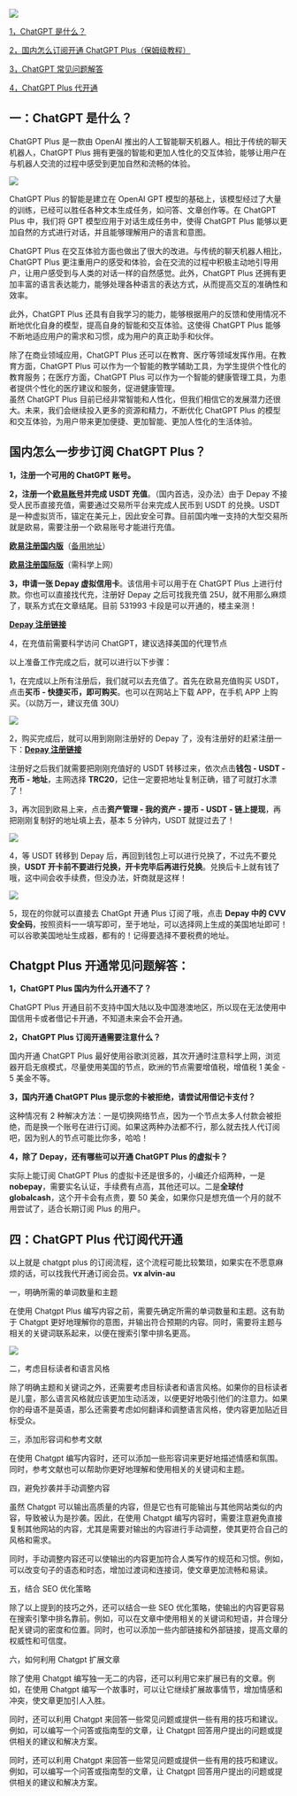 ![](https://www.miaotuige.com/wp-content/uploads/2023/02/QQ%E6%88%AA%E5%9B%BE20230223212045.png)

[1，ChatGPT 是什么？](#content1)

[2，国内怎么订阅开通 ChatGPT Plus（保姆级教程）](#content2)

[3，ChatGPT 常见问题解答](#content3)

[4，ChatGPT Plus 代开通](#content4)

一：ChatGPT 是什么？
--------------

ChatGPT Plus 是一款由 OpenAI 推出的人工智能聊天机器人。相比于传统的聊天机器人，ChatGPT Plus 拥有更强的智能和更加人性化的交互体验，能够让用户在与机器人交流的过程中感受到更加自然和流畅的体验。

![](https://www.miaotuige.com/wp-content/uploads/2023/02/image.png)

  
ChatGPT Plus 的智能是建立在 OpenAI GPT 模型的基础上，该模型经过了大量的训练，已经可以胜任各种文本生成任务，如问答、文章创作等。在 ChatGPT Plus 中，我们将 GPT 模型应用于对话生成任务中，使得 ChatGPT Plus 能够以更加自然的方式进行对话，并且能够理解用户的语言和意图。

  
ChatGPT Plus 在交互体验方面也做出了很大的改进。与传统的聊天机器人相比，ChatGPT Plus 更注重用户的感受和体验，会在交流的过程中积极主动地引导用户，让用户感受到与人类的对话一样的自然感觉。此外，ChatGPT Plus 还拥有更加丰富的语言表达能力，能够处理各种语言的表达方式，从而提高交互的准确性和效率。

  
此外，ChatGPT Plus 还具有自我学习的能力，能够根据用户的反馈和使用情况不断地优化自身的模型，提高自身的智能和交互体验。这使得 ChatGPT Plus 能够不断地适应用户的需求和习惯，成为用户的真正助手和伙伴。

  
除了在商业领域应用，ChatGPT Plus 还可以在教育、医疗等领域发挥作用。在教育方面，ChatGPT Plus 可以作为一个智能的教学辅助工具，为学生提供个性化的教育服务；在医疗方面，ChatGPT Plus 可以作为一个智能的健康管理工具，为患者提供个性化的医疗建议和服务，促进健康管理。  
虽然 ChatGPT Plus 目前已经非常智能和人性化，但我们相信它的发展潜力还很大。未来，我们会继续投入更多的资源和精力，不断优化 ChatGPT Plus 的模型和交互体验，为用户带来更加便捷、更加智能、更加人性化的生活体验。

**国内怎么一步步订阅 ChatGPT Plus？**
---------------------------

**1，注册一个可用的 ChatGPT 账号。**

**2，注册一个[欧易账号](https://www.wiiyul.com/join/3097049)并完成 USDT 充值**。（国内首选，没办法）由于 Depay 不接受人民币直接充值，需要通过交易所平台来完成人民币到 USDT 的兑换。USDT 是一种虚拟货币，锚定在美元上，因此安全可靠。目前国内唯一支持的大型交易所就是欧易，需要注册一个欧易账号才能进行充值。

**[欧易注册国内版](http://www.ethwdid.com/join/3097049)**（[备用地址](https://www.cnouyi.care/join/3097049)）

[**欧易注册国际版**](https://www.okx.com/join/3097049)（需科学上网）

**3，申请一张 Depay 虚拟信用卡**。该信用卡可以用于在 ChatGPT Plus 上进行付款。你也可以直接找代充，注册好 Depay 之后可找我充值 25U，就不用那么麻烦了，联系方式在文章结尾。目前 531993 卡段是可以开通的，楼主亲测！

**[Depay 注册链接](https://depay.depay.one/web-app/register-h5?invitCode=940287&lang=zh-cn)**

4，在充值前需要科学访问 ChatGPT，建议选择美国的代理节点

以上准备工作完成之后，就可以进行以下步骤：

1，在完成以上所有注册后，我们就可以去充值了。首先在欧易充值购买 USDT，点击**买币 - 快捷买币，即可购买**。也可以在网站上下载 APP，在手机 APP 上购买。（以防万一，建议充值 30U）

![](https://www.miaotuige.com/wp-content/uploads/2023/03/image-1.png)

2，购买完成后，就可以用到刚刚注册好的 Depay 了，没有注册好的赶紧注册一下：**[Depay 注册链接](https://depay.depay.one/web-app/register-h5?invitCode=940287&lang=zh-cn)**

注册好之后我们就需要把刚刚充值好的 USDT 转移过来，依次点击**钱包 - USDT - 充币 - 地址**，主网选择 **TRC20**，记住一定要把地址复制正确，错了可就打水漂了！  

3，再次回到欧易上来，点击**资产管理 - 我的资产 - 提币 - USDT - 链上提现**，再把刚刚复制好的地址填上去，基本 5 分钟内，USDT 就提过去了！

![](https://www.miaotuige.com/wp-content/uploads/2023/03/image-2.png)

4，等 USDT 转移到 Depay 后，再回到钱包上可以进行兑换了，不过先不要兑换，**USDT 开卡前不要进行兑换，开卡完毕后再进行兑换**。兑换后卡上就有钱了哦，这中间会收手续费，但没办法，奸商就是这样！

![](https://www.miaotuige.com/wp-content/uploads/2023/03/image-3.png)

5，现在的你就可以直接去 ChatGpt 开通 Plus 订阅了哦，点击 **Depay 中的 CVV 安全码**，按照资料一一填写即可，至于地址，可以选择网上生成的美国地址即可！可以谷歌美国地址生成器，都有的！记得要选择不要税费的地址。

Chatgpt Plus 开通常见问题解答：
----------------------

**1，ChatGPT Plus 国内为什么开通不了？**

ChatGPT Plus 开通目前不支持中国大陆以及中国港澳地区，所以现在无法使用中国信用卡或者借记卡开通，不知道未来会不会开通。

**2，ChatGPT Plus 订阅开通需要注意什么？**

国内开通 ChatGPT Plus 最好使用谷歌浏览器，其次开通时注意科学上网，浏览器开启无痕模式，尽量使用美国的节点，欧洲的节点需要增值税，增值税 1 美金 - 5 美金不等。

**3，国内开通 ChatGPT Plus 提示您的卡被拒绝，请尝试用借记卡支付？**

这种情况有 2 种解决方法：一是切换网络节点，因为一个节点太多人付款会被拒绝，而是换一个账号在进行订阅。如果这两种办法都不行，那么就去找人代订阅吧，因为别人的节点可能比你多，哈哈！

**4，除了 Depay，还有哪些可以开通 ChatGPT Plus 的虚拟卡？**

实际上能订阅 ChatGPT Plus 的虚拟卡还是很多的，小编还介绍两种，一是 **nobepay**，需要实名认证，手续费有点高，其他还可以。二是**全球付 globalcash**，这个开卡会有点贵，要 50 美金，如果你只是想充值一个月的就不用尝试了，适合长期订阅 Plus 的用户。

四：ChatGPT Plus 代订阅代开通
---------------------

以上就是 chatgpt plus 的订阅流程，这个流程可能比较繁琐，如果实在不愿意麻烦的话，可以找我代开通订阅会员。**vx alvin-au**

一，明确所需的单词数量和主题

在使用 Chatgpt Plus 编写内容之前，需要先确定所需的单词数量和主题。这有助于 Chatgpt 更好地理解你的意图，并输出符合预期的内容。同时，需要将主题与相关的关键词联系起来，以便在搜索引擎中排名更高。

![](https://www.miaotuige.com/wp-content/uploads/2023/03/image-4.png)

二，考虑目标读者和语言风格

除了明确主题和关键词之外，还需要考虑目标读者和语言风格。如果你的目标读者是儿童，那么语言风格就应该更加生动活泼，以便更好地吸引他们的注意力。如果你的母语不是英语，那么还需要考虑如何翻译和调整语言风格，使内容更加贴近目标受众。

三，添加形容词和参考文献

在使用 Chatgpt 编写内容时，还可以添加一些形容词来更好地描述情感和氛围。同时，参考文献也可以帮助你更好地理解和使用相关的关键词和主题。

四，避免抄袭并手动调整内容

虽然 Chatgpt 可以输出高质量的内容，但是它也有可能输出与其他网站类似的内容，导致被认为是抄袭。因此，在使用 Chatgpt 编写内容时，需要注意避免直接复制其他网站的内容，尤其是需要对输出的内容进行手动调整，使其更符合自己的风格和需求。

同时，手动调整内容还可以使输出的内容更加符合人类写作的规范和习惯。例如，可以改变句子的语态和时态，增加过渡词和连接词，使文章更加流畅和易读。

五，结合 SEO 优化策略

除了以上提到的技巧之外，还可以结合一些 SEO 优化策略，使输出的内容更容易在搜索引擎中排名靠前。例如，可以在文章中使用相关的关键词和短语，并合理分配关键词的密度和位置。同时，也可以添加一些内部链接和外部链接，提高文章的权威性和可信度。

六，如何利用 Chatgpt 扩展文章

除了使用 Chatgpt 编写独一无二的内容，还可以利用它来扩展已有的文章。例如，在使用 Chatgpt 编写一个故事时，可以让它继续扩展故事情节，增加情感和冲突，使文章更加引人入胜。

同时，还可以利用 Chatgpt 来回答一些常见问题或提供一些有用的技巧和建议。例如，可以编写一个问答或指南型的文章，让 Chatgpt 回答用户提出的问题或提供相关的建议和解决方案。

同时，还可以利用 Chatgpt 来回答一些常见问题或提供一些有用的技巧和建议。例如，可以编写一个问答或指南型的文章，让 Chatgpt 回答用户提出的问题或提供相关的建议和解决方案。
